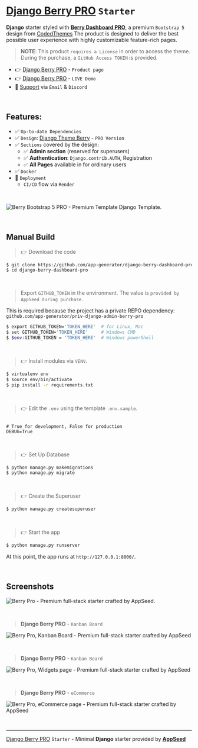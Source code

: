 # [Django Berry PRO](https://appseed.us/product/berry-dashboard-pro/django/) `Starter`

**Django** starter styled with **[Berry Dashboard PRO](https://appseed.us/product/berry-dashboard-pro/django/)**, a premium `Bootstrap 5` design from [CodedThemes](https://codedthemes.com/?ref=appseed)
The product is designed to deliver the best possible user experience with highly customizable feature-rich pages. 

> **NOTE**: This product `requires a License` in order to access the theme. During the purchase, a `GitHub Access TOKEN` is provided. 

- 👉 [Django Berry PRO](https://appseed.us/product/berry-dashboard-pro/django/) - `Product page`
- 👉 [Django Berry PRO](https://django-berry-pro.onrender.com) - `LIVE Demo`
- 🚀 [Support](https://appseed.us/support/) via `Email` & `Discord`

<br />

## Features: 

- ✅ `Up-to-date Dependencies`
- ✅ `Design`: [Django Theme Berry](https://github.com/app-generator/django-admin-berry-pro) - `PRO Version`
- ✅ `Sections` covered by the design:
  - ✅ **Admin section** (reserved for superusers)
  - ✅ **Authentication**: `Django.contrib.AUTH`, Registration
  - ✅ **All Pages** available in for ordinary users 
- ✅ `Docker`
- 🚀 `Deployment` 
  - `CI/CD` flow via `Render`

<br />

![Berry Bootstrap 5 PRO - Premium Template Django Template.](https://user-images.githubusercontent.com/51070104/210833058-be0b3e87-4f2b-4765-b84d-3795ba03c6a1.jpg)

<br />

## Manual Build 

> 👉 Download the code  

```bash
$ git clone https://github.com/app-generator/django-berry-dashboard-pro.git
$ cd django-berry-dashboard-pro
```

<br />

> Export `GITHUB_TOKEN` in the environment. The value is `provided by AppSeed during purchase`. 

This is required because the project has a private REPO dependency: `github.com/app-generator/priv-django-admin-berry-pro`

```bash
$ export GITHUB_TOKEN='TOKEN_HERE'  # for Linux, Mac
$ set GITHUB_TOKEN='TOKEN_HERE'     # Windows CMD
$ $env:GITHUB_TOKEN = 'TOKEN_HERE'  # Windows powerShell 
```

<br />

> 👉 Install modules via `VENV`.


```bash
$ virtualenv env
$ source env/bin/activate
$ pip install -r requirements.txt
```

<br />

> 👉 Edit the `.env` using the template `.env.sample`. 

```env

# True for development, False for production
DEBUG=True

```

<br />

> 👉 Set Up Database

```bash
$ python manage.py makemigrations
$ python manage.py migrate
```

<br />

> 👉 Create the Superuser

```bash
$ python manage.py createsuperuser
```

<br />

> 👉 Start the app

```bash
$ python manage.py runserver
```

At this point, the app runs at `http://127.0.0.1:8000/`. 

<br />

## Screenshots

![Berry Pro - Premium full-stack starter crafted by AppSeed.](https://user-images.githubusercontent.com/51070104/210833261-af09bc29-0894-4d21-84ad-8e8853f8cbe1.jpg)

<br />

> **Django Berry PRO** - `Kanban Board`

![Berry Pro, Kanban Board - Premium full-stack starter crafted by AppSeed](https://user-images.githubusercontent.com/51070104/210833567-e26f67e1-53c8-430a-8add-e4d6c874266a.jpg)

<br />

> **Django Berry PRO** - `Kanban Board`

![Berry Pro, Widgets page - Premium full-stack starter crafted by AppSeed](https://user-images.githubusercontent.com/51070104/210833737-76643967-02f6-4342-9545-1ffaba68343f.jpg)

<br />

> **Django Berry PRO** - `eCommerce`

![Berry Pro, eCommerce page - Premium full-stack starter crafted by AppSeed](https://user-images.githubusercontent.com/51070104/210834456-344fbcb5-4a32-45ed-964e-b808dbc53356.jpg)

<br />

---
[Django Berry PRO](https://appseed.us/product/berry-dashboard-pro/django/) `Starter` - Minimal **Django** starter provided by **[AppSeed](https://appseed.us/)**
